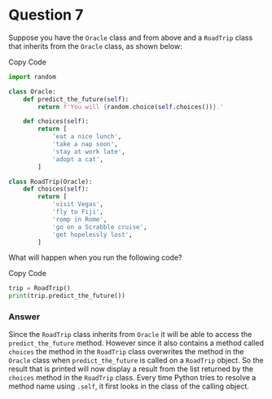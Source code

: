 # Question 7

Suppose you have the `Oracle` class and from above and a `RoadTrip` class that inherits from the `Oracle` class, as shown below:

Copy Code

```python
import random

class Oracle:
    def predict_the_future(self):
        return f'You will {random.choice(self.choices())}.'

    def choices(self):
        return [
            'eat a nice lunch',
            'take a nap soon',
            'stay at work late',
            'adopt a cat',
        ]

class RoadTrip(Oracle):
    def choices(self):
        return [
            'visit Vegas',
            'fly to Fiji',
            'romp in Rome',
            'go on a Scrabble cruise',
            'get hopelessly lost',
        ]
```

What will happen when you run the following code?

Copy Code

```python
trip = RoadTrip()
print(trip.predict_the_future())
```

### Answer

Since the `RoadTrip` class inherits from `Oracle` it will be able to access the `predict_the_future` method. However since it also contains a method called `choices` the method in the `RoadTrip` class overwrites the method in the `Oracle` class when `predict_the_future` is called on a `RoadTrip` object. So the result that is printed will now display a result from the list returned by the  `choices` method in the `RoadTrip` class. Every time Python tries to resolve a method name using `.self`, it first looks in the class of the calling object.
